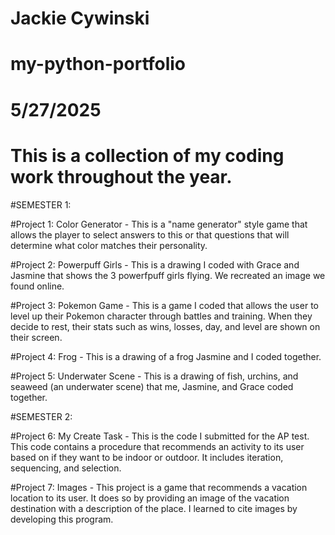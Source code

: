 # Jackie Cywinski
# my-python-portfolio
# 5/27/2025
# This is a collection of my coding work throughout the year.


#SEMESTER 1:

#Project 1: Color Generator - This is a "name generator" style game that allows the player to select answers to this or that questions that will determine what color matches their personality. 


#Project 2: Powerpuff Girls - This is a drawing I coded with Grace and Jasmine that shows the 3 powerfpuff girls flying. We recreated an image we found online.


#Project 3: Pokemon Game - This is a game I coded that allows the user to level up their Pokemon character through battles and training. When they decide to rest, their stats such as wins, losses, day, and level are shown on their screen.


#Project 4: Frog - This is a drawing of a frog Jasmine and I coded together.


#Project 5: Underwater Scene - This is a drawing of fish, urchins, and seaweed (an underwater scene) that me, Jasmine, and Grace coded together.



#SEMESTER 2:

#Project 6: My Create Task - This is the code I submitted for the AP test. This code contains a procedure that recommends an activity to its user based on if they want to be indoor or outdoor. It includes iteration, sequencing, and selection.


#Project 7: Images - This project is a game that recommends a vacation location to its user. It does so by providing an image of the vacation destination with a description of the place. I learned to cite images by developing this program.
